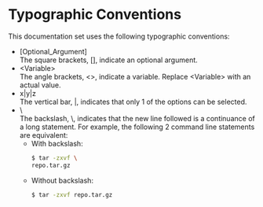 # Typographic Conventions


This documentation set uses the following typographic conventions:

- [Optional_Argument]  
The square brackets, [], indicate an optional argument.
- &lt;Variable&gt;  
The angle brackets, &lt;&gt;, indicate a variable. Replace &lt;Variable&gt; with an actual value.
- x|y|z  
The vertical bar, \|, indicates that only 1 of the options can be selected.
- \\  
The backslash, \\, indicates that the new line followed is a continuance of a long statement. For example, the following 2 command line statements are equivalent:
  - With backslash:
    ```bash
    $ tar -zxvf \
    repo.tar.gz
    ```
  - Without backslash:
    ```bash
    $ tar -zxvf repo.tar.gz
    ```
